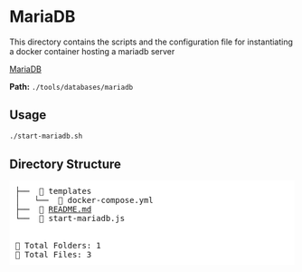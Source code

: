 # MariaDB

This directory contains the scripts and the configuration file for instantiating a docker container hosting a mariadb server

[MariaDB](https://mariadb.org/)

**Path:** `./tools/databases/mariadb`

## Usage

```bash
./start-mariadb.sh
```


## Directory Structure
<pre style="background-color: white; padding: 10px;">
├──  📂 templates
│   └──  📄 docker-compose.yml
├──  📄 <a href="README.md">README.md</a>
└──  📄 start-mariadb.js


📂 Total Folders: 1
📄 Total Files: 3
</pre>
